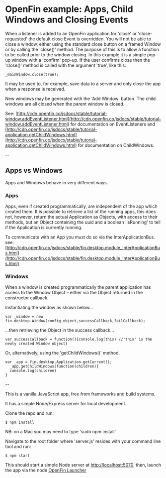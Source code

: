 # OpenFin example: Apps, Child Windows and Closing Events 

When a listener is added to an OpenFin application for 'close' or 'close-requested' the default close Event is overridden. You will not be able to close a window, either using the standard close button on a framed Window or by calling the 'close()' method. The purpose of this is to allow a function to be called prior to the window closing. In this example it is a simple pop-up window with a 'confirm' pop-up. If the user confirms close then the 'close()' method is called with the argument 'true', like this:

```
_mainWindow.close(true);
```  
It may be used to, for example, save data to a server and only close the app when a response is received.

New windows may be generated with the 'Add Window' button. The child windows are all closed when the parent window is closed.

See: [http://cdn.openfin.co/jsdocs/stable/tutorial-window.addEventListener.html](http://cdn.openfin.co/jsdocs/stable/tutorial-window.addEventListener.html) for documentation on EventListeners and [http://cdn.openfin.co/jsdocs/stable/tutorial-application.getChildWindows.html](http://cdn.openfin.co/jsdocs/stable/tutorial-application.getChildWindows.html) for documentation on ChildWindows.

--
## Apps vs Windows

Apps and Windows behave in very different ways.

### Apps

Apps, even if created programmatically, are independent of the app which created them. It is possible to retrieve a list of the running apps, this does not, however, return the actual Application as Objects, with access to their methods, but an Object containing the uuid and a boolean 'isRunning' to tell if the Application is currently running.

To communicate with an App you must do so via the InterApplicationBus. see: [http://cdn.openfin.co/jsdocs/stable/fin.desktop.module_InterApplicationBus.html](http://cdn.openfin.co/jsdocs/stable/fin.desktop.module_InterApplicationBus.html)

### Windows

When a window is created programmatically the parent application has access to the Window Object – either via the Object returned in the constructor callback.

Instantiating the window as shown below...

```
var _window = new fin.desktop.Window(config_object,successCallback,failCallback);
```
...then retrieving the Object in the success callback...

```
var successCallback = function(){console.log(this) //'this' is the newly created Window object}
```
Or, alternatively, using the 'getChildWindows()' method.

```
var _app = fin.desktop.Application.getCurrent();
  _app.getChildWindows(function(children){
  console.log(children)
}
```
--

This is a vanilla JavaScript app, free from frameworks and build systems.

It has a simple Node/Express server for local development.

Clone the repo and run:

```
$ npm install
```
NB: on a Mac you may need to type 'sudo npm install'

Navigate to the root folder where 'server.js' resides with your command line tool and run:

```
$ npm start
```

This should start a simple Node server at [http://localhost:5070](http://localhost:5070), then, launch the app via the node [OpenFin Launcher](https://npmjs.org/package/openfin-launcher)

